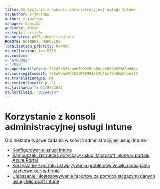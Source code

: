 ```yaml
---
title: Korzystanie z konsoli administracyjnej usługi Intune
ms.author: v-jmathew
author: v-jmathew
manager: dansimp
audience: Admin
ms.topic: article
ms.service: o365-administration
ROBOTS: NOINDEX, NOFOLLOW
localization_priority: Normal
ms.collection: Adm_O365
ms.custom:
- "6700002"
- "7680"
ms.openlocfilehash: 73fd2b032ebad1990e5ee68e460d0a07305d984a
ms.sourcegitcommit: 475a9eaa095812091991857df6cf6490a8bbe179
ms.translationtype: MT
ms.contentlocale: pl-PL
ms.lasthandoff: 03/08/2021
ms.locfileid: "50694514"
---
```

# <a name="using-intune-admin-console"></a>Korzystanie z konsoli administracyjnej usługi Intune

Oto niektóre typowe zadania w konsoli administracyjnej usługi Intune:

- [Konfigurowanie usługi Intune](https://docs.microsoft.com/mem/intune/fundamentals/setup-steps)
- [Samouczek: instruktaż dotyczący usługi Microsoft Intune w portalu Azure Portal](https://docs.microsoft.com/mem/intune/fundamentals/tutorial-walkthrough-intune-portal)
- [Korzystanie z portalu rozwiązywania problemów w celu pomagania użytkownikom w firmie](https://docs.microsoft.com/mem/intune/fundamentals/help-desk-operators)
- [Ulepszanie i dostosowywanie raportów za pomocą magazynu danych usługi Microsoft Intune](https://docs.microsoft.com/mem/intune/developer/reports-nav-create-intune-reports)
